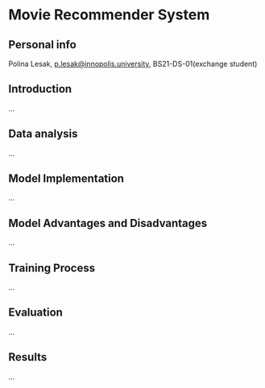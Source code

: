 # Movie Recommender System

## Personal info
Polina Lesak, p.lesak@innopolis.university, BS21-DS-01(exchange student)

## Introduction
...
## Data analysis
...
## Model Implementation
...
## Model Advantages and Disadvantages
...
## Training Process
...
## Evaluation
...
## Results
...


